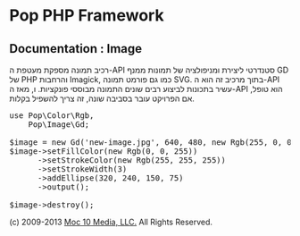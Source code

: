 Pop PHP Framework
=================

Documentation : Image
---------------------

רכיב תמונה מספקת מעטפת ה-API סטנדרטי ליצירת ומניפולציה של תמונות ממנף GD של PHP והרחבות Imagick, כמו גם פורמט תמונה SVG. בתוך מרכיב זה הוא ה-API עשיר בתכונות לביצוע רבים שונים התמונה מבוססי פונקציות. ו, מאז ה-API הוא טופל, אם הפרויקט עובר בסביבה שונה, זה צריך להשפיל בקלות.

<pre>
use Pop\Color\Rgb,
    Pop\Image\Gd;

$image = new Gd('new-image.jpg', 640, 480, new Rgb(255, 0, 0));
$image->setFillColor(new Rgb(0, 0, 255))
      ->setStrokeColor(new Rgb(255, 255, 255))
      ->setStrokeWidth(3)
      ->addEllipse(320, 240, 150, 75)
      ->output();

$image->destroy();
</pre>

(c) 2009-2013 [Moc 10 Media, LLC.](http://www.moc10media.com) All Rights Reserved.
